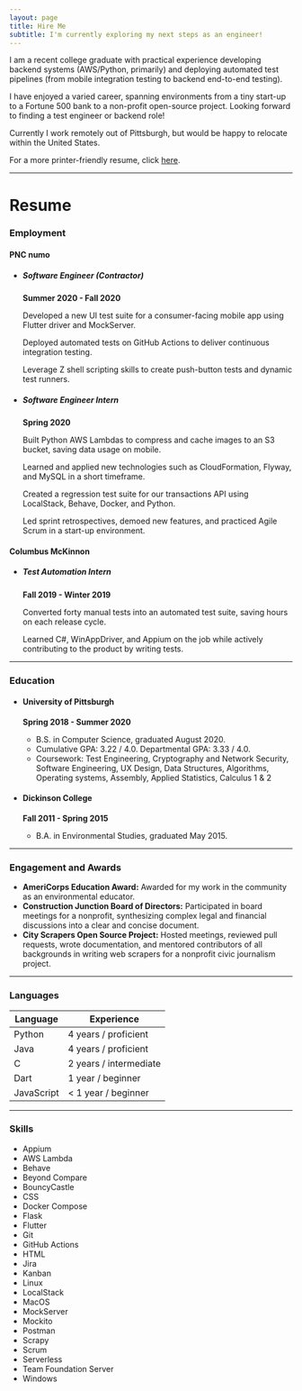 ```yaml
---
layout: page
title: Hire Me
subtitle: I'm currently exploring my next steps as an engineer!
---
```


I am a recent college graduate with practical experience developing backend systems (AWS/Python, primarily) and deploying automated test pipelines (from mobile integration testing to backend end-to-end testing).

I have enjoyed a varied career, spanning environments from a tiny start-up to a Fortune 500 bank to a non-profit open-source project. Looking forward to finding a test engineer or backend role!

Currently I work remotely out of Pittsburgh, but would be happy to relocate within the United States.

For a more printer-friendly resume, click [here](/assets/img/bgimage.png).

---
# Resume

### Employment

#### PNC numo
- ##### Software Engineer (Contractor)
  **Summer 2020 - Fall 2020**

  Developed a new UI test suite for a consumer-facing mobile app using Flutter driver and MockServer.

  Deployed automated tests on GitHub Actions to deliver continuous integration testing.

  Leverage Z shell scripting skills to create push-button tests and dynamic test runners.
- ##### Software Engineer Intern

  **Spring 2020**

  Built Python AWS Lambdas to compress and cache images to an S3 bucket, saving data usage on mobile.

  Learned and applied new technologies such as CloudFormation, Flyway, and MySQL in a short timeframe.

  Created a regression test suite for our transactions API using LocalStack, Behave, Docker, and Python.

  Led sprint retrospectives, demoed new features, and practiced Agile Scrum in a start-up environment.

#### Columbus McKinnon
- ##### Test Automation Intern
  **Fall 2019 - Winter 2019**

    Converted forty manual tests into an automated test suite, saving hours on each release cycle.

    Learned C#, WinAppDriver, and Appium on the job while actively contributing to the product by writing tests.
---
### Education
- #### University of Pittsburgh
  **Spring 2018 - Summer 2020**
  - B.S. in Computer Science, graduated August 2020.
  - Cumulative GPA: 3.22 / 4.0. Departmental GPA: 3.33 / 4.0.
  - Coursework: Test Engineering, Cryptography and Network Security, Software Engineering, UX Design, Data Structures, Algorithms, Operating systems, Assembly, Applied Statistics, Calculus 1 & 2

- #### Dickinson College
  **Fall 2011 - Spring 2015**
  - B.A. in Environmental Studies, graduated May 2015.
---
### Engagement and Awards
- **AmeriCorps Education Award:** Awarded for my work in the community as an environmental educator.
- **Construction Junction Board of Directors:** Participated in board meetings for a nonprofit, synthesizing complex legal and financial discussions into a clear and concise document.
- **City Scrapers Open Source Project:** Hosted meetings, reviewed pull requests, wrote documentation, and mentored contributors of all backgrounds in writing web scrapers for a nonprofit civic journalism project.
---
### Languages
Language   | Experience
---------- | ----------
Python | 4 years / proficient
Java  | 4 years / proficient
C | 2 years / intermediate
Dart | 1 year / beginner
JavaScript | < 1 year / beginner

---
### Skills
- Appium
-  AWS Lambda
-  Behave
-  Beyond Compare
-  BouncyCastle
-  CSS
-  Docker Compose
-  Flask
-  Flutter
-  Git
-  GitHub Actions
-  HTML
-  Jira
-  Kanban
-  Linux
-  LocalStack
-  MacOS
-  MockServer
-  Mockito
-  Postman
-  Scrapy
-  Scrum
-  Serverless
-  Team Foundation Server
-  Windows
